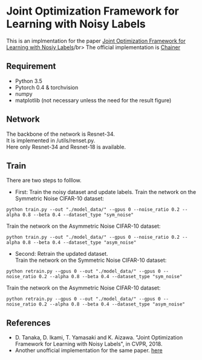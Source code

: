 # Joint Optimization Framework for Learning with Noisy Labels
This is an implmentation for the paper [Joint Optimization Framework for Learning with Nosiy Labels](https://arxiv.org/pdf/1803.11364.pdf)/br>
The official implementation is [Chainer](https://github.com/DaikiTanaka-UT/JointOptimization)<br>
## Requirement<br>
* Python 3.5 
* Pytorch 0.4 & torchvision
* numpy
* matplotlib (not necessary unless the need for the result figure)  
## Network<br>
The backbone of the network is Resnet-34.<br>
It is implemented in /utils/renset.py.<br>
Here only Resnet-34 and Resnet-18 is available.<br>
## Train  
There are two steps to folllow.  
* First: Train the noisy dataset and update labels.
Train the network on the Symmetric Noise CIFAR-10 dataset:
```
python train.py --out "./model_data/" --gpus 0 --noise_ratio 0.2 --alpha 0.8 --beta 0.4 --dataset_type "sym_noise"  
```
Train the network on the Asymmetric Noise CIFAR-10 dataset: 
```
python train.py --out "./model_data/" --gpus 0 --noise_ratio 0.2 --alpha 0.8 --beta 0.4 --dataset_type "asym_noise" 
```
* Second: Retrain the updated dataset.  
Train the network on the Symmetric Noise CIFAR-10 dataset:  
```
python retrain.py --gpus 0 --out "./model_data/" --gpus 0 --noise_ratio 0.2 --alpha 0.8 --beta 0.4 --dataset_type "sym_noise"  
```
Train the network on the Asymmetric Noise CIFAR-10 dataset:  
```
python retrain.py --gpus 0 --out "./model_data/" --gpus 0 --noise_ratio 0.2 --alpha 0.8 --beta 0.4 --dataset_type "asym_noise"  
```
## References
* D. Tanaka, D. Ikami, T. Yamasaki and K. Aizawa. "Joint Optimization Framework for Learning with Noisy Labels", in CVPR, 2018.
* Another unofficial implementation for the same paper. [here](https://github.com/YU1ut/JointOptimization)
